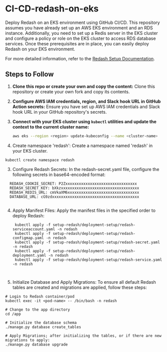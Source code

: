 # CI-CD-redash-on-eks

Deploy Redash on an EKS environment using GitHub CI/CD. This repository assumes you have already set up an AWS EKS environment and an RDS instance. Additionally, you need to set up a Redis server in the EKS cluster and configure a policy or role on the EKS cluster to access RDS database services. Once these prerequisites are in place, you can easily deploy Redash on your EKS environment.

For more detailed information, refer to the [Redash Setup Documentation](https://redash.io/help/open-source/setup/).

## Steps to Follow

1. **Clone this repo or create your own and copy the content:**
   Clone this repository or create your own fork and copy its contents.

2. **Configure AWS IAM credentials, region, and Slack hook URL in GitHub Action secrets:**
   Ensure you have set up AWS IAM credentials and Slack hook URL in your GitHub repository's secrets.

3. **Connect with your EKS cluster using `kubectl` utilities and update the context to the current cluster name:**

   ```bash
   aws eks --region <region> update-kubeconfig --name <cluster-name>
   ```
4. Create namespace 'redash':
  Create a namespace named 'redash' in your EKS cluster.

```
kubectl create namespace redash

```
   
3. Configure Redash Secrets: 
  In the redash-secret.yaml file, configure the following secrets in base64-encoded format:

```
  REDASH_COOKIE_SECRET: P2Zxxxxxxxxxxxxxxxxxxxxxxxxxxxxxxxx
  REDASH_SECRET_KEY: bXkzxxxxxxxxxxxxxxxxxxxxxxxxxxxxxxxxxxx
  REDASH_REDIS_URL: cmVkaXM6xxxxxxxxxxxxxxxxxxxxxxxxxxxxxxxx
  DATABASE_URL: cG9zdxxxxxxxxxxxxxxxxxxxxxxxxxxxxxxxxxxxxxxx
   
```
4. Apply Manifest Files:
  Apply the manifest files in the specified order to deploy Redash:
   ```
    kubectl apply -f setup-redash/deployment-setup/redash-serviceaccount.yaml -n redash
    kubectl apply -f setup-redash/deployment-setup/redash-configmap.yaml -n redash
    kubectl apply -f setup-redash/deployment-setup/redash-secret.yaml -n redash
    kubectl apply -f setup-redash/deployment-setup/redash-deployment.yaml -n redash
    kubectl apply -f setup-redash/deployment-setup/redash-service.yaml -n redash
  
  
   ```
5. Initialize Database and Apply Migrations:
To ensure all default Redash tables are created and migrations are applied, follow these steps:
```
# Login to Redash container/pod
kubectl exec -it <pod-name> -- /bin/bash -n redash

# Change to the app directory
cd /app

# Initialize the database schema
./manage.py database create_tables

# Apply Migrations; after initializing the tables, or if there are new migrations to apply:
./manage.py database upgrade
```
 
   

       


   ```
